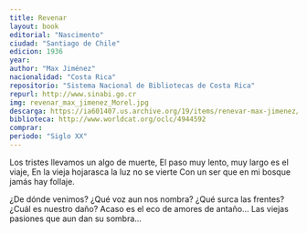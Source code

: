 ```yaml
---
title: Revenar
layout: book
editorial: "Nascimento"
ciudad: "Santiago de Chile"
edicion: 1936
year:
author: "Max Jiménez"
nacionalidad: "Costa Rica"
repositorio: "Sistema Nacional de Bibliotecas de Costa Rica"
repurl: http://www.sinabi.go.cr
img: revenar_max_jimenez_Morel.jpg
descarga: https://ia601407.us.archive.org/19/items/renevar-max-jimenez/Renevar%20-%20Max%20Jimenez.pdf
biblioteca: http://www.worldcat.org/oclc/4944592
comprar: 
periodo: "Siglo XX"
---
```

 

Los tristes llevamos un algo de muerte, 
El paso muy lento, muy largo es el viaje,
En la vieja hojarasca la luz no se vierte
Con un ser que en mi bosque jamás hay follaje.

¿De dónde venimos? ¿Qué voz aun nos nombra?
¿Qué surca las frentes? ¿Cuál es nuestro daño?
Acaso es el eco de amores de antaño…
Las viejas pasiones que aun dan su sombra…
